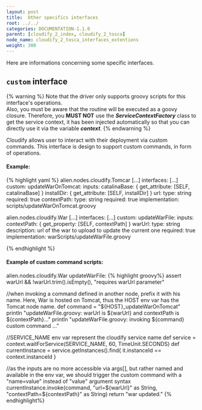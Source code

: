 ```yaml
---
layout: post
title:  Other specifics interfaces
root: ../../
categories: DOCUMENTATION-1.1.0
parent: [cloudify_2_index, cloudify_2_tosca]
node_name: cloudify_2_tosca_interfaces_extentions
weight: 300
---
```


Here are informations concerning some specific interfaces.

## `custom` interface ##
{% warning %}
Note that the driver only supports groovy scripts for this interface's operations.  
Also, you must be aware that the routine will be executed as a goovy closure. Therefore, you **MUST NOT** use the ***ServiceContextFactory*** class to get the service context, it has been injected automatically so that you can directly use it via the variable ***context***.
{% endwarning %}

Cloudify allows user to interact with their deployment via custom commands. This interface is design to support custom commands, in form of operations.

#### Example: ####
{% highlight yaml %}
alien.nodes.cloudify.Tomcar
[...]
  interfaces:
    [...]
      custom:
        updateWarOnTomcat:
          inputs:
            catalinaBase: { get_attribute: [SELF, catalinaBase] }
            installDir: { get_attribute: [SELF, installDir] }
            url:
              type: string
              required: true
            contextPath:
              type: string
              required: true
          implementation: scripts/updateWarOnTomcat.groovy
          
          
alien.nodes.cloudify.War
[...]
  interfaces:
    [...]
      custom:
        updateWarFile:
          inputs:
            contextPath: { get_property: [SELF, contextPath] }
            warUrl:
              type: string
              description: url of the war to upload to update the current one
              required: true
          implementation: warScripts/updateWarFile.groovy

{% endhighlight %}

#### Example of custom command scripts: ####
alien.nodes.cloudify.War updateWarFile:
{% highlight groovy%}
assert warUrl && !warUrl.trim().isEmpty(), "requires warUrl parameter"

//when invoking a command defined in another node, prefix it with his name. Here, War is hosted on Tomcat, thus the HOST env var has the Tomcat node name.
def command = "${HOST}_updateWarOnTomcat"
println "updateWarFile.groovy: warUrl is ${warUrl} and contextPath is ${contextPath}..."
println "updateWarFile.groovy: invoking ${command} custom command ..."

//SERVICE_NAME env var represent the cloudify service name
def service = context.waitForService(SERVICE_NAME, 60, TimeUnit.SECONDS)
def currentInstance = service.getInstances().find{ it.instanceId == context.instanceId }

//as the inputs are no more accessible via args[], but rather named and available in the env var, we should trigger the custom command with a "name=value" instead of "value" argument syntax 
currentInstance.invoke(command, "url=${warUrl}" as String, "contextPath=${contextPath}" as String)
return "war updated."
{% endhighlight%}
